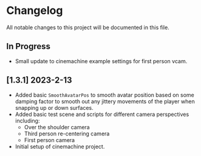 # Changelog

All notable changes to this project will be documented in this file.

## In Progress

* Small update to cinemachine example settings for first person vcam.

## [1.3.1] 2023-2-13

* Added basic `SmoothAvatarPos` to smooth avatar position based on some damping
    factor to smooth out any jittery movements of the player when snapping
    up or down surfaces.
* Added basic test scene and scripts for different camera perspectives including:
    * Over the shoulder camera
    * Third person re-centering camera
    * First person camera
* Initial setup of cinemachine project.
